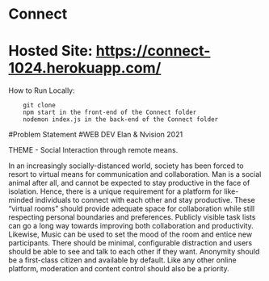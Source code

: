 # Connect

# Hosted Site: https://connect-1024.herokuapp.com/

How to Run Locally: 

        git clone
        npm start in the front-end of the Connect folder
        nodemon index.js in the back-end of the Connect folder
       
#Problem Statement 
#WEB DEV 
 Elan & Nvision 2021



THEME - Social Interaction through remote means.

In an increasingly socially-distanced world, society has been forced to resort to virtual means for communication and collaboration. Man is a social animal after all, and cannot be expected to stay productive in the face of isolation. Hence, there is a unique requirement for a platform for like-minded individuals to connect with each other and stay productive. These “virtual rooms” should provide adequate space for collaboration while still respecting personal boundaries and preferences. Publicly visible task lists can go a long way towards improving both collaboration and productivity. Likewise, Music can be used to set the mood of the room and entice new participants. There should be minimal, configurable distraction and users should be able to see and talk to each other if they want. Anonymity should be a first-class citizen and available by default. Like any other online platform, moderation and content control should also be a priority.

